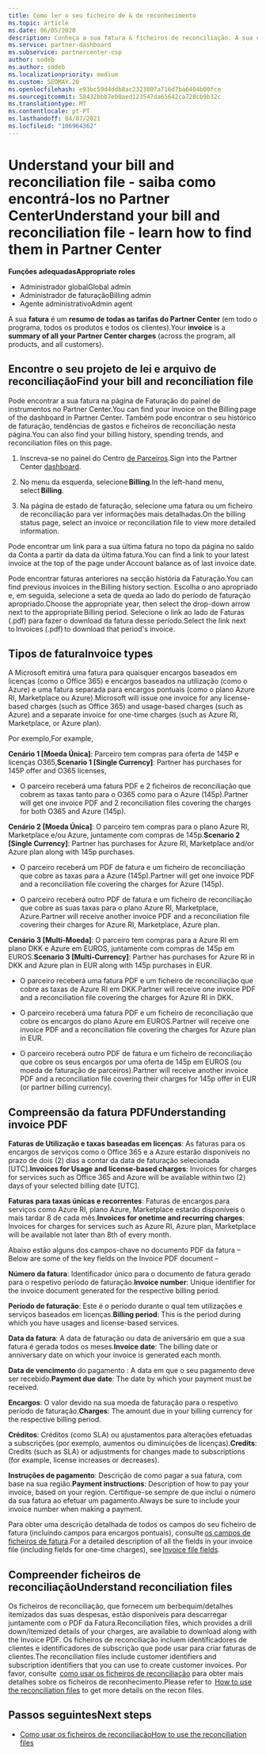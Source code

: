 ```yaml
---
title: Como ler o seu ficheiro de & de reconhecimento
ms.topic: article
ms.date: 06/05/2020
description: Conheça a sua fatura & ficheiros de reconciliação. A sua conta mostra as tarifas do Partner Center em todo o programa, produtos e clientes para esse período mensal.
ms.service: partner-dashboard
ms.subservice: partnercenter-csp
author: sodeb
ms.author: sodeb
ms.localizationpriority: medium
ms.custom: SEOMAY.20
ms.openlocfilehash: e93bc59d4ddb8ac2323807a716d7ba6404b00fce
ms.sourcegitcommit: 58432bbb7eb0aed123547da65642ca728cb9b32c
ms.translationtype: MT
ms.contentlocale: pt-PT
ms.lasthandoff: 04/07/2021
ms.locfileid: "106964362"
---
```

# <a name="understand-your-bill-and-reconciliation-file---learn-how-to-find-them-in-partner-center"></a><span data-ttu-id="c87d6-104">Understand your bill and reconciliation file - saiba como encontrá-los no Partner Center</span><span class="sxs-lookup"><span data-stu-id="c87d6-104">Understand your bill and reconciliation file - learn how to find them in Partner Center</span></span>


<span data-ttu-id="c87d6-105">**Funções adequadas**</span><span class="sxs-lookup"><span data-stu-id="c87d6-105">**Appropriate roles**</span></span>

- <span data-ttu-id="c87d6-106">Administrador global</span><span class="sxs-lookup"><span data-stu-id="c87d6-106">Global admin</span></span>
- <span data-ttu-id="c87d6-107">Administrador de faturação</span><span class="sxs-lookup"><span data-stu-id="c87d6-107">Billing admin</span></span>
- <span data-ttu-id="c87d6-108">Agente administrativo</span><span class="sxs-lookup"><span data-stu-id="c87d6-108">Admin agent</span></span>


<span data-ttu-id="c87d6-109">A sua **fatura** é um **resumo de todas as tarifas do Partner Center** (em todo o programa, todos os produtos e todos os clientes).</span><span class="sxs-lookup"><span data-stu-id="c87d6-109">Your **invoice** is a **summary of all your Partner Center charges** (across the program, all products, and all customers).</span></span> 

## <a name="find-your-bill-and-reconciliation-file"></a><span data-ttu-id="c87d6-110">Encontre o seu projeto de lei e arquivo de reconciliação</span><span class="sxs-lookup"><span data-stu-id="c87d6-110">Find your bill and reconciliation file</span></span> 

<span data-ttu-id="c87d6-111">Pode encontrar a sua fatura na página de Faturação do painel de instrumentos no Partner Center.</span><span class="sxs-lookup"><span data-stu-id="c87d6-111">You can find your invoice on the Billing page of the dashboard in Partner Center.</span></span> <span data-ttu-id="c87d6-112">Também pode encontrar o seu histórico de faturação, tendências de gastos e ficheiros de reconciliação nesta página.</span><span class="sxs-lookup"><span data-stu-id="c87d6-112">You can also find your billing history, spending trends, and reconciliation files on this page.</span></span> 

1. <span data-ttu-id="c87d6-113">Inscreva-se no painel do Centro [de Parceiros](https://partner.microsoft.com/dashboard/home).</span><span class="sxs-lookup"><span data-stu-id="c87d6-113">Sign into the Partner Center [dashboard](https://partner.microsoft.com/dashboard/home).</span></span> 

2. <span data-ttu-id="c87d6-114">No menu da esquerda, selecione **Billing**.</span><span class="sxs-lookup"><span data-stu-id="c87d6-114">In the left-hand menu, select **Billing**.</span></span> 

3. <span data-ttu-id="c87d6-115">Na página de estado de faturação, selecione uma fatura ou um ficheiro de reconciliação para ver informações mais detalhadas.</span><span class="sxs-lookup"><span data-stu-id="c87d6-115">On the billing status page, select an invoice or reconciliation file to view more detailed information.</span></span> 

<span data-ttu-id="c87d6-116">Pode encontrar um link para a sua última fatura no topo da página no saldo da Conta a partir da data da última fatura.</span><span class="sxs-lookup"><span data-stu-id="c87d6-116">You can find a link to your latest invoice at the top of the page under Account balance as of last invoice date.</span></span> 

<span data-ttu-id="c87d6-117">Pode encontrar faturas anteriores na secção história da Faturação.</span><span class="sxs-lookup"><span data-stu-id="c87d6-117">You can find previous invoices in the Billing history section.</span></span> <span data-ttu-id="c87d6-118">Escolha o ano apropriado e, em seguida, selecione a seta de queda ao lado do período de faturação apropriado.</span><span class="sxs-lookup"><span data-stu-id="c87d6-118">Choose the appropriate year, then select the drop-down arrow next to the appropriate Billing period.</span></span> <span data-ttu-id="c87d6-119">Selecione o link ao lado de Faturas (.pdf) para fazer o download da fatura desse período.</span><span class="sxs-lookup"><span data-stu-id="c87d6-119">Select the link next to Invoices (.pdf) to download that period's invoice.</span></span> 

## <a name="invoice-types"></a><span data-ttu-id="c87d6-120">Tipos de fatura</span><span class="sxs-lookup"><span data-stu-id="c87d6-120">Invoice types</span></span>

<span data-ttu-id="c87d6-121">A Microsoft emitirá uma fatura para quaisquer encargos baseados em licenças (como o Office 365) e encargos baseados na utilização (como o Azure) e uma fatura separada para encargos pontuais (como o plano Azure RI, Marketplace ou Azure).</span><span class="sxs-lookup"><span data-stu-id="c87d6-121">Microsoft will issue one invoice for any license-based charges (such as Office 365) and usage-based charges (such as Azure) and a separate invoice for one-time charges (such as Azure RI, Marketplace, or Azure plan).</span></span>

<span data-ttu-id="c87d6-122">Por exemplo,</span><span class="sxs-lookup"><span data-stu-id="c87d6-122">For example,</span></span>  

<span data-ttu-id="c87d6-123">**Cenário 1 [Moeda Única]**: Parceiro tem compras para oferta de 145P e licenças O365,</span><span class="sxs-lookup"><span data-stu-id="c87d6-123">**Scenario 1 [Single Currency]**: Partner has purchases for 145P offer and O365 licenses,</span></span>  

- <span data-ttu-id="c87d6-124">O parceiro receberá uma fatura PDF e 2 ficheiros de reconciliação que cobrem as taxas tanto para o O365 como para o Azure (145p).</span><span class="sxs-lookup"><span data-stu-id="c87d6-124">Partner will get one invoice PDF and 2 reconciliation files covering the charges for both O365 and Azure (145p).</span></span>  

<span data-ttu-id="c87d6-125">**Cenário 2 [Moeda Única]**: O parceiro tem compras para o plano Azure RI, Marketplace e/ou Azure, juntamente com compras de 145p.</span><span class="sxs-lookup"><span data-stu-id="c87d6-125">**Scenario 2 [Single Currency]**: Partner has purchases for Azure RI, Marketplace and/or Azure plan along with 145p purchases.</span></span>

- <span data-ttu-id="c87d6-126">O parceiro receberá um PDF de fatura e um ficheiro de reconciliação que cobre as taxas para a Azure (145p).</span><span class="sxs-lookup"><span data-stu-id="c87d6-126">Partner will get one invoice PDF and a reconciliation file covering the charges for Azure (145p).</span></span> 

- <span data-ttu-id="c87d6-127">O parceiro receberá outro PDF de fatura e um ficheiro de reconciliação que cobre as suas taxas para o plano Azure RI, Marketplace, Azure.</span><span class="sxs-lookup"><span data-stu-id="c87d6-127">Partner will receive another invoice PDF and a reconciliation file covering their charges for Azure RI, Marketplace, Azure plan.</span></span> 

<span data-ttu-id="c87d6-128">**Cenário 3 [Multi-Moeda]**: O parceiro tem compras para a Azure RI em plano DKK e Azure em EUROS, juntamente com compras de 145p em EUROS.</span><span class="sxs-lookup"><span data-stu-id="c87d6-128">**Scenario 3 [Multi-Currency]**: Partner has purchases for Azure RI in DKK and Azure plan in EUR along with 145p purchases in EUR.</span></span>

- <span data-ttu-id="c87d6-129">O parceiro receberá uma fatura PDF e um ficheiro de reconciliação que cobre as taxas de Azure RI em DKK.</span><span class="sxs-lookup"><span data-stu-id="c87d6-129">Partner will receive one invoice PDF and a reconciliation file covering the charges for Azure RI in DKK.</span></span> 

- <span data-ttu-id="c87d6-130">O parceiro receberá uma fatura PDF e um ficheiro de reconciliação que cobre os encargos do plano Azure em EUROS.</span><span class="sxs-lookup"><span data-stu-id="c87d6-130">Partner will receive one invoice PDF and a reconciliation file covering the charges for Azure plan in EUR.</span></span> 

- <span data-ttu-id="c87d6-131">O parceiro receberá outro PDF de fatura e um ficheiro de reconciliação que cobre os seus encargos por uma oferta de 145p em EUROS (ou moeda de faturação de parceiros).</span><span class="sxs-lookup"><span data-stu-id="c87d6-131">Partner will receive another invoice PDF and a reconciliation file covering their charges for 145p offer in EUR (or partner billing currency).</span></span> 


## <a name="understanding-invoice-pdf"></a><span data-ttu-id="c87d6-132">Compreensão da fatura PDF</span><span class="sxs-lookup"><span data-stu-id="c87d6-132">Understanding invoice PDF</span></span> 

<span data-ttu-id="c87d6-133">**Faturas de Utilização e taxas baseadas em licenças**: As faturas para os encargos de serviços como o Office 365 e a Azure estarão disponíveis no prazo de dois (2) dias a contar da data de faturação selecionada [UTC].</span><span class="sxs-lookup"><span data-stu-id="c87d6-133">**Invoices for Usage and license-based charges**: Invoices for charges for services such as Office 365 and Azure will be available within two (2) days of your selected billing date [UTC].</span></span>  

<span data-ttu-id="c87d6-134">**Faturas para taxas únicas e recorrentes**: Faturas de encargos para serviços como Azure RI, plano Azure, Marketplace estarão disponíveis o mais tardar 8 de cada mês.</span><span class="sxs-lookup"><span data-stu-id="c87d6-134">**Invoices for onetime and recurring charges**: Invoices for charges for services such as Azure RI, Azure plan, Marketplace will be available not later than 8th of every month.</span></span>  

<span data-ttu-id="c87d6-135">Abaixo estão alguns dos campos-chave no documento PDF da fatura –</span><span class="sxs-lookup"><span data-stu-id="c87d6-135">Below are some of the key fields on the Invoice PDF document –</span></span>

<span data-ttu-id="c87d6-136">**Número da fatura**: Identificador único para o documento de fatura gerado para o respetivo período de faturação.</span><span class="sxs-lookup"><span data-stu-id="c87d6-136">**Invoice number**: Unique identifier for the invoice document generated for the respective billing period.</span></span> 

<span data-ttu-id="c87d6-137">**Período de faturação**: Este é o período durante o qual tem utilizações e serviços baseados em licenças.</span><span class="sxs-lookup"><span data-stu-id="c87d6-137">**Billing period**: This is the period during which you have usages and license-based services.</span></span> 

<span data-ttu-id="c87d6-138">**Data da fatura**: A data de faturação ou data de aniversário em que a sua fatura é gerada todos os meses.</span><span class="sxs-lookup"><span data-stu-id="c87d6-138">**Invoice date**: The billing date or anniversary date on which your invoice is generated each month.</span></span> 

<span data-ttu-id="c87d6-139">**Data de vencimento** do pagamento : A data em que o seu pagamento deve ser recebido.</span><span class="sxs-lookup"><span data-stu-id="c87d6-139">**Payment due date**: The date by which your payment must be received.</span></span> 

<span data-ttu-id="c87d6-140">**Encargos**: O valor devido na sua moeda de faturação para o respetivo período de faturação.</span><span class="sxs-lookup"><span data-stu-id="c87d6-140">**Charges**: The amount due in your billing currency for the respective billing period.</span></span> 

<span data-ttu-id="c87d6-141">**Créditos**: Créditos (como SLA) ou ajustamentos para alterações efetuadas a subscrições (por exemplo, aumentos ou diminuições de licenças).</span><span class="sxs-lookup"><span data-stu-id="c87d6-141">**Credits**: Credits (such as SLA) or adjustments for changes made to subscriptions (for example, license increases or decreases).</span></span> 

<span data-ttu-id="c87d6-142">**Instruções de pagamento**: Descrição de como pagar a sua fatura, com base na sua região.</span><span class="sxs-lookup"><span data-stu-id="c87d6-142">**Payment instructions**: Description of how to pay your invoice, based on your region.</span></span> <span data-ttu-id="c87d6-143">Certifique-se sempre de que inclui o número da sua fatura ao efetuar um pagamento.</span><span class="sxs-lookup"><span data-stu-id="c87d6-143">Always be sure to include your invoice number when making a payment.</span></span> 

<span data-ttu-id="c87d6-144">Para obter uma descrição detalhada de todos os campos do seu ficheiro de fatura (incluindo campos para encargos pontuais), consulte [os campos de ficheiros de fatura](invoice-file.md).</span><span class="sxs-lookup"><span data-stu-id="c87d6-144">For a detailed description of all the fields in your invoice file (including fields for one-time charges), see [Invoice file fields](invoice-file.md).</span></span> 

## <a name="understand-reconciliation-files"></a><span data-ttu-id="c87d6-145">Compreender ficheiros de reconciliação</span><span class="sxs-lookup"><span data-stu-id="c87d6-145">Understand reconciliation files</span></span>

 <span data-ttu-id="c87d6-146">Os ficheiros de reconciliação, que fornecem um berbequim/detalhes itemizados das suas despesas, estão disponíveis para descarregar juntamente com o PDF da Fatura.</span><span class="sxs-lookup"><span data-stu-id="c87d6-146">Reconciliation files, which provides a drill down/itemized details of your charges, are available to download along with the Invoice PDF.</span></span> <span data-ttu-id="c87d6-147">Os ficheiros de reconciliação incluem identificadores de clientes e identificadores de subscrição que pode usar para criar faturas de clientes.</span><span class="sxs-lookup"><span data-stu-id="c87d6-147">The reconciliation files include customer identifiers and subscription identifiers that you can use to create customer invoices.</span></span> <span data-ttu-id="c87d6-148">Por favor, consulte  [como usar os ficheiros de reconciliação](use-the-reconciliation-files.md) para obter mais detalhes sobre os ficheiros de reconhecimento.</span><span class="sxs-lookup"><span data-stu-id="c87d6-148">Please refer to  [How to use the reconciliation files](use-the-reconciliation-files.md) to get more details on the recon files.</span></span> 

## <a name="next-steps"></a><span data-ttu-id="c87d6-149">Passos seguintes</span><span class="sxs-lookup"><span data-stu-id="c87d6-149">Next steps</span></span>

- [<span data-ttu-id="c87d6-150">Como usar os ficheiros de reconciliação</span><span class="sxs-lookup"><span data-stu-id="c87d6-150">How to use the reconciliation files</span></span>](use-the-reconciliation-files.md)